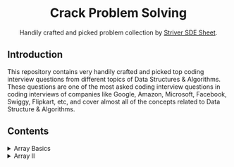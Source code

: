 <h1 align="center">Crack Problem Solving</h1>
<p align="center">Handily crafted and picked problem collection by <a href="https://takeuforward.org/interviews/strivers-sde-sheet-top-coding-interview-problems" target="_blank">Striver SDE Sheet</a>.</p>

## Introduction

<p>
This repository contains very handily crafted and picked top coding interview questions from different topics of Data Structures & Algorithms. These questions are one of the most asked coding interview questions in coding interviews of companies like Google, Amazon, Microsoft, Facebook, Swiggy, Flipkart, etc, and cover almost all of the concepts related to Data Structure & Algorithms.
</p>

## Contents

<details> 
    <summary> Array Basics </summary>
    <table>
        <thead>
            <th>#</th> 
            <th>Problem Title</th> 
            <th>Online Judge</th>
            <th>Problem Link</th> 
            <th>Solution</th>
        </thead>
        <tbody>
            <tr>
                <td>1</td> <td>Set Matrix Zeros</td> <td>LeetCode</td>
                <td align="center"><a href="https://leetcode.com/problems/set-matrix-zeroes/"><img src="./img/leet-code.png" height="40" width="auto"/></a></td>
                <td><a href="./array-basics/set-matrix-zeroes.md">Link</a></td>
            </tr>
            <tr>
                <td>2</td> <td>Pascal's Triangle</td> <td>LeetCode</td>
                <td align="center"><a href="https://leetcode.com/problems/pascals-triangle/"><img src="./img/leet-code.png" height="40" width="auto"/></a></td>
                <td><a href="./array-basics/pascal-triangle.md">Link</a></td>
            </tr>
            <tr>
                <td>3</td> <td>Pascal's Triangle II</td> <td>LeetCode</td>
                <td align="center"><a href="https://leetcode.com/problems/pascals-triangle-ii/"><img src="./img/leet-code.png" height="40" width="auto"/></a></td>
                <td><a href="./array-basics/pascal-triangle2.md">Link</a></td>
            </tr>
            <tr>
                <td>4</td> <td>Next Permutation</td> <td>LeetCode</td>
                <td align="center"><a href="https://leetcode.com/problems/next-permutation/"><img src="./img/leet-code.png" height="40" width="auto"/></a></td>
                <td><a href="./array-basics/next-permutation.md">Link</a></td>
            </tr>
            <tr>
                <td>5</td> <td>Maximum Subarray</td> <td>LeetCode</td>
                <td align="center"><a href="https://leetcode.com/problems/maximum-subarray/"><img src="./img/leet-code.png" height="40" width="auto"/></a></td>
                <td><a href="./array-basics/maximum-subarray.md">Link</a></td>
            </tr>
            <tr>
                <td>6</td> <td>Sort Colors</td> <td>LeetCode</td>
                <td align="center"><a href="https://leetcode.com/problems/sort-colors/"><img src="./img/leet-code.png" height="40" width="auto"/></a></td>
                <td><a href="./array-basics/sort-colors.md">Link</a></td>
            </tr>
            <tr>
                <td>7</td> <td>Best Time to Buy and Sell Stock</td> <td>LeetCode</td>
                <td align="center"><a href="https://leetcode.com/problems/best-time-to-buy-and-sell-stock/"><img src="./img/leet-code.png" height="40" width="auto"/></a></td>
                <td><a href="./array-basics/buy-and-sell-stock.md">Link</a></td>
            </tr>
        </tbody>
    </table>
</details>

<details>
    <summary> Array II </summary>
    <table>
        <thead>
            <th>#</th> 
            <th>Problem Title</th> 
            <th>Online Judge</th>
            <th>Problem Link</th> 
            <th>Solution</th>
        </thead>
        <tbody>
            <tr>
                <td>1</td>
                <td>Rotate Image</td> 
                <td>LeetCode</td>
                <td align="center">
                    <a href="https://leetcode.com/problems/rotate-image/"><img src="./img/leet-code.png" height="40" width="auto"/></a>
                </td>
                <td><a href="./array-II/rotate-image.md">Link</a></td>
            </tr>
            <tr>
                <td>2</td>
                <td>Merge Intervals</td> 
                <td>LeetCode</td>
                <td align="center">
                    <a href="https://leetcode.com/problems/merge-intervals/"><img src="./img/leet-code.png" height="40" width="auto"/></a>
                </td>
                <td><a href="./array-II/merge-intervals.md">Link</a></td>
            </tr>
        </tbody>
    </table>
</details>
